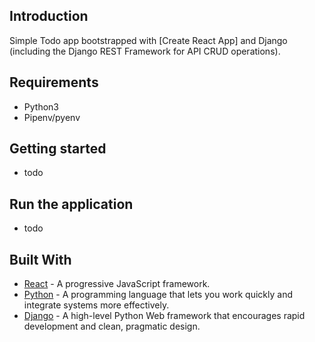 ## Introduction
Simple Todo app bootstrapped with [Create React App] and Django (including the Django REST Framework for API CRUD operations).

## Requirements
* Python3
* Pipenv/pyenv

## Getting started
- todo

## Run the application
- todo

## Built With

* [React](https://reactjs.org) - A progressive JavaScript framework.
* [Python](https://www.python.org/) - A programming language that lets you work quickly and integrate systems more effectively.
* [Django](http://djangoproject.org/) - A high-level Python Web framework that encourages rapid development and clean, pragmatic design.
